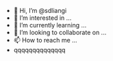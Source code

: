 - 👋 Hi, I’m @sdliangi
- 👀 I’m interested in ...
- 🌱 I’m currently learning ...
- 💞️ I’m looking to collaborate on ...
- 📫 How to reach me ...
- qqqqqqqqqqqqqq
<!---
sdliangi/sdliangi is a ✨ special ✨ repository because its `README.md` (this file) appears on your GitHub profile.
You can click the Preview link to take a look at your changes.
--->
